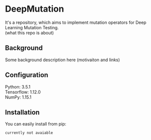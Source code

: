 # DeepMutation


It's a repository, which aims to implement mutation operators for Deep Learning Mutation Testing. <br/>
(what this repo is about)

Background
----------------
  Some background description here
  (motivaiton and links)
  
 
Configuration
----------------
  Python: 3.5.1 <br/>
  Tensorflow: 1.12.0 <br/>
  NumPy: 1.15.1 <br/>



Installation
------------

  You can easily install from pip:

    currently not avaiable
